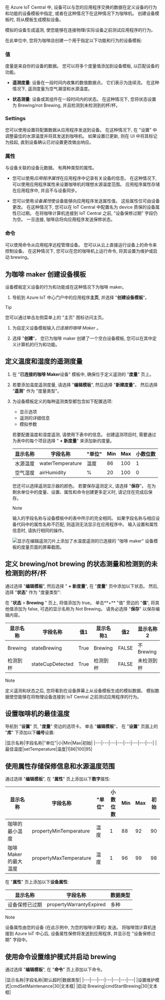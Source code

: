 在 Azure IoT Central 中, 设备可以与您的应用程序交换的数据在定义设备的行为和功能的设备模板中指定, 或者在这种情况下在这种情况下为咖啡机。 创建设备模板时, 将从模板生成模拟设备。

模拟的设备生成遥测, 使您能够在连接物理/实际设备之前测试应用程序的行为。 

在此单位中, 您将为咖啡店创建一个用于指定以下功能和行为的设备模板:

### <a name="measurements"></a>值

度量是来自你的设备的数据。 您可以将多个度量值添加到设备模板, 以匹配设备的功能。

* **遥测度量**: 设备在一段时间内收集的数值数据点。 它们表示为连续流。 在这种情况下, 遥测度量为空气潮湿和水源温度。 

* **状态测量**: 设备或其组件在一段时间内的状态。 在这种情况下, 您将状态设置为 Brewing/not Brewing, 并且检测到未检测到的杯/杯。

### <a name="settings"></a>Settings

您可以使用设置将配置数据从应用程序发送到设备。 在这种情况下, 在 "设置" 中调整最佳的水源温度并将其发送到咖啡机。 如果设置已更新, 则在 UI 中将其标记为挂起, 直到设备确认已对设置更改做出响应。

### <a name="properties"></a>属性

与设备关联的设备元数据。 有两种类型的属性。

* 您可以使用*应用程序属性*在应用程序中记录有关设备的信息。 在这种情况下, 可以使用应用程序属性来设置咖啡机的理想水源温度范围。 应用程序属性存储在应用程序中, 并且不与设备同步。 

* 您可以使用*设备属性*使设备能够向应用程序发送属性值。 这些属性仅可由设备更改。 在这种情况下, 您可以在 IoT Central 中配置名为 device 质保的设备属性已过期。 在将咖啡计算机连接到 IoT Central 之前, "设备保修过期" 字段仍为空。 一旦连接, 咖啡店将向应用程序发送保修状态。 

### <a name="commands"></a>命令

可以使用命令从应用程序远程管理设备。 您可以从云上直接运行设备上的命令来控制设备。 在这种情况下, 您可以在您的咖啡机上运行命令, 将其设置为维护或启动 brewing。 

## <a name="create-a-device-template-for-the-coffee-maker"></a>为咖啡 maker 创建设备模板
设备模板定义设备的行为和功能或在这种情况下为咖啡 maker。

1. 导航到 Azure IoT 中心门户中的应用程序**主页**, 并选择 "**创建设备模板**"。

> [!TIP]
> 您可以通过单击左侧菜单上的 "主页" 图标访问主页。

1. 为自定义设备模板输入*已连接的咖啡 Maker* 。 
 
1. 选择 "**创建**"。 您已为咖啡 maker 创建了一个空白设备模板, 您可以在其中定义计算机的行为和功能。 

## <a name="define-telemetry-measurements-of-temperature-and-humidity"></a>定义温度和湿度的遥测度量
1. 在 "**已连接的咖啡 Maker**设备" 模板中, 确保位于定义遥测的 "**度量**" 页上。 

1. 若要添加温度遥测度量, 请选择 "**编辑模板**", 然后选择 "**新建度量**"。 然后选择 "**遥测**" 作为 "度量类型"。

1. 为设备模板定义的每种遥测类型都包含如下配置选项:
    * 显示选项
    * 遥测的详细信息
    * 模拟参数

    若要配置温度和湿度遥测, 请使用下表中的信息。 创建遥测项目时, 需要通过为表中的每个项目选择 " **+ 新度量**" 来添加新的度量。
    
    |显示名称|字段名称|"单位"|Min|Max|小数位数|
    |---|---|---|---|---|---|
    |水源温度|waterTemperature|温度|86|100|1|
    |空气湿度|airHumidity|%|20|100|0|
   
    您还可以选择遥测显示器的颜色。 若要保存遥测定义, 请选择 "**保存**"。 在为剩余单位中的度量、设置、属性和命令创建更多定义时, 请记住在完成后保存。  

    > [!NOTE]
    > 输入的字段名称与设备模板中的表中所示的完全相同。 如果字段名称与相应设备代码中的属性名称不匹配, 则遥测无法显示在应用程序中。 输入设置和属性信息时, 请执行相同的操作。

    ![显示在编辑遥测刀片上添加了水温度遥测的已连接的 "咖啡 maker" 设备模板的度量页面的屏幕截图。](../media/2-device-template-a.png)

## <a name="define-state-measurement-for-brewingnot-brewing-and-cup-detectedcup-not-detected"></a>定义 brewing/not brewing 的状态测量和检测到的未检测到的杯/杯
通过选择 "**编辑模板**", 然后选择 " **+ 新度量**", 在 "**度量**" 页中添加以下状态。 然后, 选择 "**状态**" 作为 "度量类型":

在 "**状态** > **Brewing** " 页上, 将值添加为 true。 单击**+** "值" 旁边的 "**值**", 将其他值添加为 false, 可选的显示名称为 Not Brewing。 请务必选择 "**保存**" 以保存编辑内容。

   |显示名称|字段名称|值1|显示名称1|值2|显示名称2|
   |---|---|---|---|---|---|
   |Brewing|stateBrewing|True|Brewing|FALSE|不 Brewing|
   |检测到杯|stateCupDetected|True|检测到杯|FALSE|未检测到杯|

> [!NOTE]
> 定义遥测和状态之后, 您将看到在设备屏幕上从设备模板生成的模拟数据。 模拟数据使您能够在将物理设备连接到 IoT Central 之前测试应用程序的行为。 

## <a name="set-the-optimal-temperature-of-the-coffee-machine"></a>设置咖啡机的最佳温度
导航到 "**设置**" 页, "**度量**" 旁边的选项卡。 单击 "**编辑模板**"。 在 "**设置**" 页面上的 "**库**" 下添加以下**编号**设置:

|显示名称|字段名称|"单位"|小|Min|Max|初始|
|---|---|---|---|---|---|---|---|
|最佳温度|setTemperature|温度|1|86|100|95|

## <a name="use-properties-to-store-warranty-info-and-water-temperature-range"></a>使用属性存储保修信息和水源温度范围

通过选择 "**编辑模板**", 在 "**属性**" 页上添加以下**数字**属性:

|显示名称|字段名称|"单位"|小数位数|Min|Max|初始
|---|---|---|---|---|---|---|
|咖啡的最小温度|propertyMinTemperature|温度|1|88|92|90|
|咖啡 Maker 的最大温度|propertyMaxTemperature|温度|1|96|99|98| 

在 "**属性**" 页上添加以下**设备属性**:

   |显示名称|字段名称|数据类型|
   |---|---|---|
   |设备保修已过期|propertyWarrantyExpired|多种|

> [!NOTE]
> 设备属性由您的设备 (在此示例中, 为您的咖啡计算机) 发送。 将咖啡馆计算机连接到 Azure IoT 中心后, 设备属性保修将发送到应用程序, 并显示在 "设备保修过期" 字段中。 

## <a name="use-commands-to-set-maintenance-mode-and-start-brewing"></a>使用命令设置维护模式并启动 brewing

通过选择 "**编辑模板**", 在 "**命令**" 页上添加以下命令。

|显示名称|字段名称|默认超时|数据类型|
|---|---|---|---|---|---|---|
|设置维护模式|cmdSetMaintenance|30|文本框| 
|启动 Brewing|cmdStartBrewing|30|文本框|